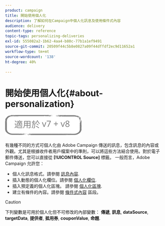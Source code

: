 ```yaml
---
product: campaign
title: 開始使用個人化
description: 了解如何在Campaign中個人化訊息及使用條件式內容
audience: delivery
content-type: reference
topic-tags: personalizing-deliveries
exl-id: 555082a2-1b62-4aa4-b80c-77b1a1ef9491
source-git-commit: 20509f44c5b8e0827a09f44dffdf2ec9d11652a1
workflow-type: tm+mt
source-wordcount: '138'
ht-degree: 40%

---
```


# 開始使用個人化{#about-personalization}

![](../../assets/common.svg)

有幾種不同的方式可個人化由 Adobe Campaign 傳送的訊息，包含訊息的內容或外觀。尤其是根據收件者用戶檔案中的準則，可以將這些方法結合使用。對於電子郵件傳送，您可以直接從 **[!UICONTROL Source]** 標籤。 一般而言，Adobe Campaign 允許您：

* 個人化訊息格式。請參閱 [訊息內容](defining-the-email-content.md#message-content).
* 插入動態的個人化欄位。請參閱 [個人化欄位](personalization-fields.md).
* 插入預定義的個人化區塊。
請參閱 [個人化區塊](personalization-blocks.md).
* 建立有條件的內容。請參閱 [條件式內容](conditional-content.md) 區段。

>[!CAUTION]
>
>下列變數是可用於個人化但不可修改的內部變數： **傳遞**, **訊息**, **dataSource**, **targetData**, **提供者**, **抵用券**, **couponValue**, **命題**.
